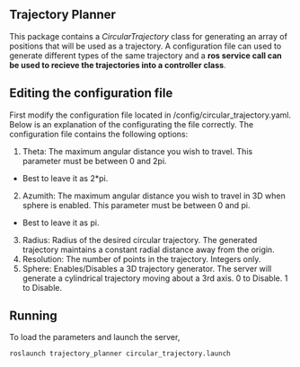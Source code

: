 ## Trajectory Planner

This package contains a *CircularTrajectory* class for generating an array of positions that will be used as a trajectory. A configuration file can used to generate different types of the same trajectory and a **ros service call can be used
to recieve the trajectories into a controller class**. 

## Editing the configuration file

First modify the configuration file located in /config/circular_trajectory.yaml. Below is an explanation of the configurating the file correctly. The configuration file contains the following options: 
1. Theta: The maximum angular distance you wish to travel. This parameter must be between 0 and 2pi.
  - Best to leave it as 2*pi.
2. Azumith: The maximum angular distance you wish to travel in 3D when sphere is enabled. This parameter must be between 0 and pi. 
  - Best to leave it as pi. 
3. Radius: Radius of the desired circular trajectory. The generated trajectory maintains a constant radial distance away from the origin. 
4. Resolution: The number of points in the trajectory. Integers only.
5. Sphere: Enables/Disables a 3D trajectory generator. The server will generate a cylindrical trajectory moving about a 3rd axis. 0 to Disable. 1 to Disable. 

## Running
To load the parameters and launch the server, 
```
roslaunch trajectory_planner circular_trajectory.launch 
```